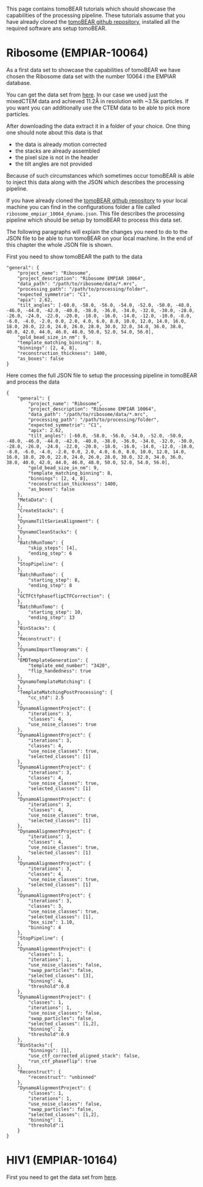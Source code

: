 This page contains tomoBEAR tutorials which should showcase the capabilities of the processing pipeline. These tutorials assume that you have already cloned the [tomoBEAR github repository](https://github.com/KudryashevLab/tomoBEAR), installed all the required software ans setup tomoBEAR.

# Ribosome (EMPIAR-10064)

As a first data set to showcase the capabilities of tomoBEAR we have chosen the Ribosome data set with the number 10064 i the EMPIAR database.

You can get the data set from [here](https://www.ebi.ac.uk/empiar/EMPIAR-10064/). In our case we used just the mixedCTEM data and achieved 11.2Å in resolution with ~3.5k particles. If you want you can additionally use the CTEM data to be able to pick more particles.

After downloading the data extract it in a folder of your choice. One thing one should note about this data is that

* the data is already motion corrected
* the stacks are already assembled
* the pixel size is not in the header
* the tilt angles are not provided

Because of such circumstances which sometimes occur tomoBEAR is able to inject this data along with the JSON which describes the processing pipeline.

If you have already cloned the [tomoBEAR github repository](https://github.com/KudryashevLab/tomoBEAR) to your local machine you can find in the configurations folder a file called `ribosome_empiar_10064_dynamo.json`. This file describes the processing pipeline which should be setup by tomoBEAR to process this data set.

The following paragraphs will explain the changes you need to do to the JSON file to be able to run tomoBEAR on your local machine. In the end of this chapter the whole JSON file is shown.

First you need to show tomoBEAR the path to the data

`"general": {`  
`    "project_name": "Ribosome",`  
`    "project_description": "Ribosome EMPIAR 10064",`  
`    "data_path": "/path/to/ribosome/data/*.mrc",`  
`    "processing_path": "/path/to/processing/folder",`  
`    "expected_symmetrie": "C1",`  
`    "apix": 2.62,`  
`    "tilt_angles": [-60.0, -58.0, -56.0, -54.0, -52.0, -50.0, -48.0, -46.0, -44.0, -42.0, -40.0, -38.0, -36.0, -34.0, -32.0, -30.0, -28.0, -26.0, -24.0, -22.0, -20.0, -18.0, -16.0, -14.0, -12.0, -10.0, -8.0, -6.0, -4.0, -2.0, 0.0, 2.0, 4.0, 6.0, 8.0, 10.0, 12.0, 14.0, 16.0, 18.0, 20.0, 22.0, 24.0, 26.0, 28.0, 30.0, 32.0, 34.0, 36.0, 38.0, 40.0, 42.0, 44.0, 46.0, 48.0, 50.0, 52.0, 54.0, 56.0],`  
`    "gold_bead_size_in_nm": 9,`  
`    "template_matching_binning": 8,`  
`    "binnings": [2, 4, 8],`  
`    "reconstruction_thickness": 1400,`  
`    "as_boxes": false`  
`}`  



Here comes the full JSON file to setup the processing pipeline in tomoBEAR and process the data

`{`  
`    "general": {`  
`        "project_name": "Ribosome",`  
`        "project_description": "Ribosome EMPIAR 10064",`  
`        "data_path": "/path/to/ribosome/data/*.mrc",`  
`        "processing_path": "/path/to/processing/folder",`  
`        "expected_symmetrie": "C1",`  
`        "apix": 2.62,`  
`        "tilt_angles": [-60.0, -58.0, -56.0, -54.0, -52.0, -50.0, -48.0, -46.0, -44.0, -42.0, -40.0, -38.0, -36.0, -34.0, -32.0, -30.0, -28.0, -26.0, -24.0, -22.0, -20.0, -18.0, -16.0, -14.0, -12.0, -10.0, -8.0, -6.0, -4.0, -2.0, 0.0, 2.0, 4.0, 6.0, 8.0, 10.0, 12.0, 14.0, 16.0, 18.0, 20.0, 22.0, 24.0, 26.0, 28.0, 30.0, 32.0, 34.0, 36.0, 38.0, 40.0, 42.0, 44.0, 46.0, 48.0, 50.0, 52.0, 54.0, 56.0],`  
`        "gold_bead_size_in_nm": 9,`  
`        "template_matching_binning": 8,`  
`        "binnings": [2, 4, 8],`  
`        "reconstruction_thickness": 1400,`  
`        "as_boxes": false`  
`    },`  
`    "MetaData": {`  
`    },`  
`    "CreateStacks": {`  
`    },`  
`    "DynamoTiltSeriesAlignment": {`  
`    },`  
`    "DynamoCleanStacks": {`  
`    },`  
`    "BatchRunTomo": {`  
`        "skip_steps": [4],`  
`        "ending_step": 6`  
`    },`  
`    "StopPipeline": {`  
`    },`  
`    "BatchRunTomo": {`  
`        "starting_step": 8,`  
`        "ending_step": 8`  
`    },`  
`    "GCTFCtfphaseflipCTFCorrection": {`  
`    },`  
`    "BatchRunTomo": {`  
`        "starting_step": 10,`  
`        "ending_step": 13`  
`    },`  
`    "BinStacks": {`  
`    },`  
`    "Reconstruct": {`  
`    },`  
`    "DynamoImportTomograms": {`  
`    },`  
`    "EMDTemplateGeneration": {`  
`        "template_emd_number": "3420",`  
`        "flip_handedness": true`  
`    },`  
`    "DynamoTemplateMatching": {`  
`    },`  
`    "TemplateMatchingPostProcessing": {`  
`        "cc_std": 2.5`  
`    },`  
`    "DynamoAlignmentProject": {`  
`        "iterations": 3,`  
`        "classes": 4,`  
`        "use_noise_classes": true`  
`    },`  
`    "DynamoAlignmentProject": {`  
`        "iterations": 3,`  
`        "classes": 4,`  
`        "use_noise_classes": true,`  
`        "selected_classes": [1]`  
`    },`  
`    "DynamoAlignmentProject": {`  
`        "iterations": 3,`  
`        "classes": 4,`  
`        "use_noise_classes": true,`  
`        "selected_classes": [1]`  
`    },`  
`    "DynamoAlignmentProject": {`  
`        "iterations": 3,`  
`        "classes": 4,`  
`        "use_noise_classes": true,`  
`        "selected_classes": [1]`  
`    },`  
`    "DynamoAlignmentProject": {`  
`        "iterations": 3,`  
`        "classes": 4,`  
`        "use_noise_classes": true,`  
`        "selected_classes": [1]`  
`    },`  
`    "DynamoAlignmentProject": {`  
`        "iterations": 3,`  
`        "classes": 4,`  
`        "use_noise_classes": true,`  
`        "selected_classes": [1]`  
`    },`  
`    "DynamoAlignmentProject": {`  
`        "iterations": 3,`  
`        "classes": 3,`  
`        "use_noise_classes": true,`  
`        "selected_classes": [1],`  
`        "box_size": 1.10,`  
`        "binning": 4`  
`    },`  
`    "StopPipeline": {`  
`    },`  
`    "DynamoAlignmentProject": {`  
`        "classes": 1,`  
`        "iterations": 1,`  
`        "use_noise_classes": false,`  
`        "swap_particles": false,`  
`        "selected_classes": [3],`  
`        "binning": 4,`  
`        "threshold":0.8`  
`    },`  
`    "DynamoAlignmentProject": {`  
`        "classes": 1,`  
`        "iterations": 1,`  
`        "use_noise_classes": false,`  
`        "swap_particles": false,`  
`        "selected_classes": [1,2],`  
`        "binning": 2,`  
`        "threshold":0.9`  
`    },`  
`    "BinStacks":{`  
`        "binnings": [1],`  
`        "use_ctf_corrected_aligned_stack": false,`  
`        "run_ctf_phaseflip": true`  
`    },`  
`    "Reconstruct": {`  
`        "reconstruct": "unbinned"`  
`    },`  
`    "DynamoAlignmentProject": {`  
`        "classes": 1,`  
`        "iterations": 1,`  
`        "use_noise_classes": false,`  
`        "swap_particles": false,`  
`        "selected_classes": [1,2],`  
`        "binning": 1,`  
`        "threshold":1`  
`    }`  
`}`  

# HIV1 (EMPIAR-10164)

First you need to get the data set from [here](https://www.ebi.ac.uk/empiar/EMPIAR-10164/).